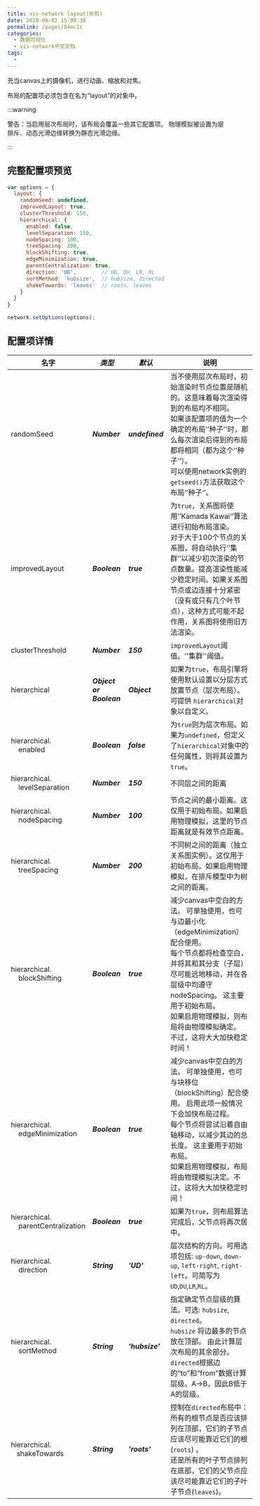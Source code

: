 ```yaml
---
title: vis-network layout(布局)
date: 2020-06-02 15:09:38
permalink: /pages/84ec1c
categories: 
  - 数据可视化
  - vis-network中文文档
tags: 
  - 
---
```

<style scoped> 
  table { min-width: 560px; }
  thead tr th:nth-child(1),tbody tr td:nth-child(1) { 	width: 162px;} 
  thead tr th:nth-child(2),tbody tr td:nth-child(2) { 	width: 66px;font-style: italic;font-weight: bolder; } 
  thead tr th:nth-child(3),tbody tr td:nth-child(3) { 	width: 76px;font-style: italic;font-weight: bolder;  } 
  thead tr th:nth-child(4),tbody tr td:nth-child(4) { 	min-width: 104px; } 
</style>

充当canvas上的摄像机，进行动画、缩放和对焦。

布局的配置项必须包含在名为“layout”的对象中。

:::warning

警告：当启用层次布局时，该布局会覆盖一些其它配置项。 物理模拟被设置为层排斥、动态光滑边缘转换为静态光滑边缘。

:::

##  完整配置项预览

```js
var options = {
  layout: {
    randomSeed: undefined,
    improvedLayout: true,
    clusterThreshold: 150,
    hierarchical: {
      enabled: false,
      levelSeparation: 150,
      nodeSpacing: 100,
      treeSpacing: 200,
      blockShifting: true,
      edgeMinimization: true,
      parentCentralization: true,
      direction: 'UD',        // UD, DU, LR, RL
      sortMethod: 'hubsize',  // hubsize, directed
      shakeTowards: 'leaves'  // roots, leaves
    }
  }
}

network.setOptions(options);
```

## 配置项详情

| **名字**                                                     | **类型**           | **默认**  | 说明                                                         |
| ------------------------------------------------------------ | ------------------ | --------- | ------------------------------------------------------------ |
| randomSeed                                                   | Number             | undefined | 当不使用层次布局时，初始渲染时节点位置是随机的。这意味着每次渲染得到的布局均不相同。<br/>如果该配置项的值为一个确定的布局‘’种子''时，那么每次渲染后得到的布局都将相同（都为这个‘’种子‘’）。<br/>可以使用network实例的`getseed()`方法获取这个布局‘’种子‘’。 |
| improvedLayout                                               | Boolean            | true      | 为`true`，关系图将使用‘’Kamada Kawai‘’算法进行初始布局渲染。<br/>对于大于100个节点的关系图，将自动执行‘’集群‘’以减少初次渲染的节点数量。提高渲染性能减少稳定时间。如果关系图节点或边连接十分紧密（没有或只有几个叶节点），这种方式可能不起作用，关系图将使用旧方法渲染。 |
| clusterThreshold                                             | Number             | 150       | `improvedLayout`阈值。''集群''阈值。                         |
| hierarchical                                                 | Object or  Boolean | Object    | 如果为`true`，布局引擎将使用默认设置以分层方式放置节点（层次布局）。可提供 `hierarchical`对象以自定义。 |
| hierarchical.<br/>&nbsp;&nbsp;&nbsp;&nbsp;enabled            | Boolean            | false     | 为`true`则为层次布局。如果为`undefined`，但定义了`hierarchical`对象中的任何属性，则将其设置为`true`。 |
| hierarchical.<br/>&nbsp;&nbsp;&nbsp;&nbsp;levelSeparation    | Number             | 150       | 不同层之间的距离                                             |
| hierarchical.<br/>&nbsp;&nbsp;&nbsp;&nbsp;nodeSpacing        | Number             | 100       | 节点之间的最小距离。这仅用于初始布局。如果启用物理模拟，这里的节点距离就是有效节点距离。 |
| hierarchical.<br/>&nbsp;&nbsp;&nbsp;&nbsp;treeSpacing        | Number             | 200       | 不同树之间的距离（独立关系图实例）。这仅用于初始布局。如果启用物理模拟，在排斥模型中为树之间的距离。 |
| hierarchical.<br/>&nbsp;&nbsp;&nbsp;&nbsp;blockShifting      | Boolean            | true      | 减少canvas中空白的方法。 可单独使用，也可与边最小化（edgeMinimization）配合使用。 <br/>每个节点都将检查空白，并将其和其分支（子层）尽可能远地移动，并在各层级中均遵守nodeSpacing。 这主要用于初始布局。<br/>如果启用物理模拟，则布局将由物理模拟确定。 不过，这将大大加快稳定时间！ |
| hierarchical.<br/>&nbsp;&nbsp;&nbsp;&nbsp;edgeMinimization   | Boolean            | true      | 减少canvas中空白的方法。 可单独使用，也可与块移位（blockShifting）配合使用。 启用此项一般情况下会加快布局过程。<br/> 每个节点将尝试沿着自由轴移动，以减少其边的总长度。 这主要用于初始布局。 <br/>如果启用物理模拟，布局将由物理模拟决定。不过，这将大大加快稳定时间！ |
| hierarchical.<br/>&nbsp;&nbsp;&nbsp;&nbsp;parentCentralization | Boolean            | true      | 如果为`true`，则布局算法完成后，父节点将再次居中。           |
| hierarchical.<br/>&nbsp;&nbsp;&nbsp;&nbsp;direction          | String             | 'UD'      | 层次结构的方向。可用选项包括: `up-down`, `down-up`, `left-right`, `right-left`。可简写为`UD`,`DU`,`LR`,`RL`。 |
| hierarchical.<br/>&nbsp;&nbsp;&nbsp;&nbsp;sortMethod         | String             | 'hubsize' | 指定确定节点层级的算法。可选: `hubsize`,  `directed`。<br/>`hubsize` 将边最多的节点放在顶部。 由此计算层次布局的其余部分。<br/>`directed`根据边的“to”和“from”数据计算层级。A->B，因此B低于A的层级。 |
| hierarchical.<br/>&nbsp;&nbsp;&nbsp;shakeTowards             | String             | 'roots'   | 控制在`directed`布局中：<br/>所有的根节点是否应该排列在顶部，它们的子节点应该尽可能靠近它们的根(`roots`) 。<br/>还是所有的叶子节点排列在底部，它们的父节点应该尽可能靠近它们的子叶子节点(`leaves`)。 |